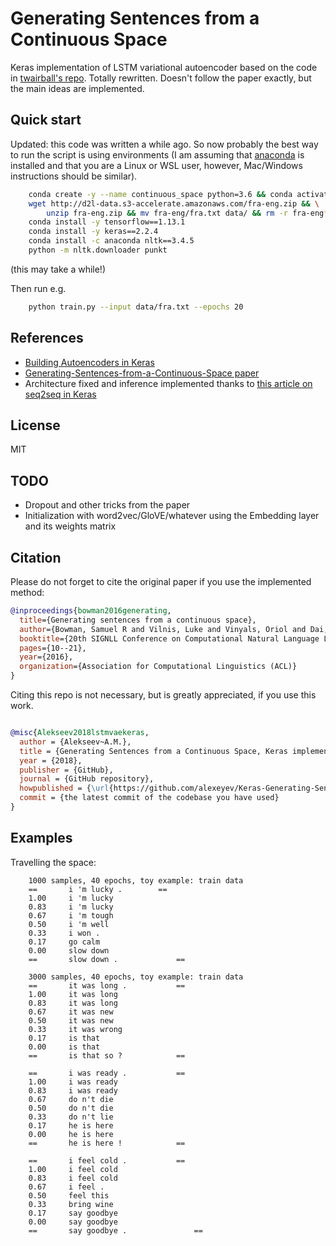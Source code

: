 # Generating Sentences from a Continuous Space

Keras implementation of LSTM variational autoencoder based on the code 
in [twairball's repo](https://github.com/twairball/keras_lstm_vae). Totally rewritten. Doesn't follow the paper exactly,
but the main ideas are implemented.

## Quick start

Updated: this code was written a while ago. So now probably the best way to run the script is using environments 
(I am assuming that [anaconda](https://www.anaconda.com/products/distribution/) is installed and that you are 
a Linux or WSL user, however, Mac/Windows instructions should be similar).

```bash
    conda create -y --name continuous_space python=3.6 && conda activate continuous_space
    wget http://d2l-data.s3-accelerate.amazonaws.com/fra-eng.zip && \
        unzip fra-eng.zip && mv fra-eng/fra.txt data/ && rm -r fra-eng* 
    conda install -y tensorflow==1.13.1
    conda install -y keras==2.2.4
    conda install -c anaconda nltk==3.4.5
    python -m nltk.downloader punkt
```
(this may take a while!)

Then run e.g.
```bash
    python train.py --input data/fra.txt --epochs 20
```

## References
   * [Building Autoencoders in Keras](https://blog.keras.io/building-autoencoders-in-keras.html)
   * [Generating-Sentences-from-a-Continuous-Space paper](https://arxiv.org/abs/1511.06349)
   * Architecture fixed and inference implemented thanks to [this article on seq2seq in Keras](https://blog.keras.io/a-ten-minute-introduction-to-sequence-to-sequence-learning-in-keras.html)
 
## License
MIT

## TODO
   * Dropout and other tricks from the paper
   * Initialization with word2vec/GloVE/whatever using the Embedding layer and its weights matrix
 
## Citation

Please do not forget to cite the original paper if you use the implemented method:

```bibtex
@inproceedings{bowman2016generating,
  title={Generating sentences from a continuous space},
  author={Bowman, Samuel R and Vilnis, Luke and Vinyals, Oriol and Dai, Andrew M and Jozefowicz, Rafal and Bengio, Samy},
  booktitle={20th SIGNLL Conference on Computational Natural Language Learning, CoNLL 2016},
  pages={10--21},
  year={2016},
  organization={Association for Computational Linguistics (ACL)}
}
```

Citing this repo is not necessary, but is greatly appreciated, if you use this work.
```bibtex

@misc{Alekseev2018lstmvaekeras,
  author = {Alekseev~A.M.},
  title = {Generating Sentences from a Continuous Space, Keras implementation.},
  year = {2018},
  publisher = {GitHub},
  journal = {GitHub repository},
  howpublished = {\url{https://github.com/alexeyev/Keras-Generating-Sentences-from-a-Continuous-Space}},
  commit = {the latest commit of the codebase you have used}
}

```
## Examples

Travelling the space: 

```
    1000 samples, 40 epochs, toy example: train data
    ==  	 i 'm lucky . 	 	 ==
    1.00	 i 'm lucky 
    0.83	 i 'm lucky 
    0.67	 i 'm tough 
    0.50	 i 'm well 
    0.33	 i won . 
    0.17	 go calm 
    0.00	 slow down 
    ==  	 slow down . 	 	 	 ==
    
    3000 samples, 40 epochs, toy example: train data
    ==  	 it was long . 	 	 	 ==
    1.00	 it was long 
    0.83	 it was long 
    0.67	 it was new 
    0.50	 it was new 
    0.33	 it was wrong 
    0.17	 is that 
    0.00	 is that 
    ==  	 is that so ? 	 	 	 ==
    
    ==  	 i was ready . 	 	 	 ==
    1.00	 i was ready 
    0.83	 i was ready 
    0.67	 do n't die 
    0.50	 do n't die 
    0.33	 do n't lie 
    0.17	 he is here 
    0.00	 he is here 
    ==  	 he is here ! 	 	 	 ==
    
    ==  	 i feel cold . 	 	 	 ==
    1.00	 i feel cold 
    0.83	 i feel cold 
    0.67	 i feel . 
    0.50	 feel this 
    0.33	 bring wine 
    0.17	 say goodbye 
    0.00	 say goodbye 
    ==  	 say goodbye . 	 	 	 	 ==
```

